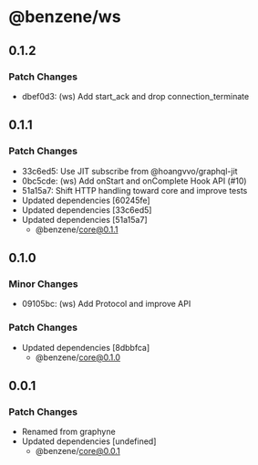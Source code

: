 # @benzene/ws

## 0.1.2

### Patch Changes

- dbef0d3: (ws) Add start_ack and drop connection_terminate

## 0.1.1

### Patch Changes

- 33c6ed5: Use JIT subscribe from @hoangvvo/graphql-jit
- 0bc5cde: (ws) Add onStart and onComplete Hook API (#10)
- 51a15a7: Shift HTTP handling toward core and improve tests
- Updated dependencies [60245fe]
- Updated dependencies [33c6ed5]
- Updated dependencies [51a15a7]
  - @benzene/core@0.1.1

## 0.1.0

### Minor Changes

- 09105bc: (ws) Add Protocol and improve API

### Patch Changes

- Updated dependencies [8dbbfca]
  - @benzene/core@0.1.0

## 0.0.1

### Patch Changes

- Renamed from graphyne
- Updated dependencies [undefined]
  - @benzene/core@0.0.1
